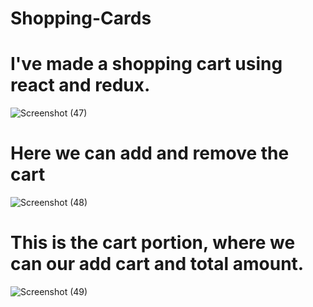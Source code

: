 # Shopping-Cards

# I've made a shopping cart using react and redux.
![Screenshot (47)](https://user-images.githubusercontent.com/121597033/236620792-cddeefc2-0ae6-4e0f-953f-e87c31280f58.png)
# Here we can add and remove the cart 
![Screenshot (48)](https://user-images.githubusercontent.com/121597033/236620822-c9d8af74-f3cb-4def-853e-f4be3cd82168.png)
# This is the cart portion, where we can our add cart and total amount.
![Screenshot (49)](https://user-images.githubusercontent.com/121597033/236620836-1bc48e72-3119-40b1-84ef-c57a219f1aec.png)
